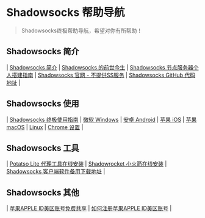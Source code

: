 # Shadowsocks 帮助导航

> Shadowsocks终极帮助导航，希望对你有所帮助！

## Shadowsocks 简介 ##

| [Shadowsocks 简介](https://shadowso.github.io/Shadowsocks/whats-shadowsocks.html) | [Shadowsocks 的前世今生](https://shadowso.github.io/Shadowsocks/Shadowsocks-wiki.html) | [Shadowsocks 节点服务器个人搭建指南](https://shadowso.github.io/Shadowsocks/Shadowsocks-server.html) | [Shadowsocks 官网 - 不提供SS服务](https://shadowsocks.org/) | [Shadowsocks GitHub 代码地址](https://github.com/shadowsocks) | 

## Shadowsocks 使用 ##

| [Shadowsocks 终极使用指南](https://shadowso.github.io/Shadowsocks/) | [微软 Windows](https://shadowso.github.io/Shadowsocks/windows.html) | [ 安卓 Android](https://shadowso.github.io/Shadowsocks/Android.html) | [苹果 iOS](https://shadowso.github.io/Shadowsocks/ios.html) | [ 苹果 macOS](https://shadowso.github.io/Shadowsocks/mac.html) | [Linux](https://shadowso.github.io/Shadowsocks/linux.html) | [Chrome 设置](https://shadowso.github.io/Shadowsocks/Chrome.html) | 

## Shadowsocks 工具 ##

| [Potatso Lite 代理工具在线安装](https://shadowso.github.io/Potatso-Lite) | [Shadowrocket 小火箭在线安装](https://shadowso.github.io/ios) | [Shadowsocks 客户端软件备用下载地址](https://shadowso.github.io/Shadowsocks/download.html) | 

## Shadowsocks 其他 ##

| [苹果APPLE ID美区账号免费共享](https://shadowso.github.io/Shadowsocks/appleid.html) | [如何注册苹果APPLE ID美区账号](https://shadowso.github.io/Shadowsocks/apple-id.html) | 
